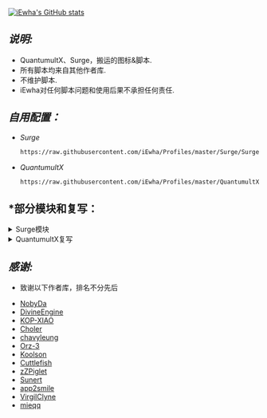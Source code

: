 [![iEwha's GitHub stats](https://github-readme-stats.vercel.app/api?username=iEwha&show_icons=true&count_private=true&include_all_commits=true&title_color=00AEFF&icon_color=7fff00&text_color=F5FFFA&bg_color=27282200
)](https://github.com/iEwha/Profiles)

## *说明:*
- QuantumultX、Surge，搬运的图标&脚本.
- 所有脚本均来自其他作者库.
- 不维护脚本.
- iEwha对任何脚本问题和使用后果不承担任何责任.

## *自用配置：*

* *Surge*
    ``` bash
    https://raw.githubusercontent.com/iEwha/Profiles/master/Surge/Surge.conf
* *QuantumultX*
    ``` bash
    https://raw.githubusercontent.com/iEwha/Profiles/master/QuantumultX/QX_iEwha.conf

## *部分模块和复写：

<details> 
<summary>Surge模块</summary>

* BiliBili 去广告和换区
   ``` bash
   https://raw.githubusercontent.com/iEwha/Profiles/master/Surge/Bilibili.sgmodule
* 抖音去广告水印 
   ``` bash
   https://raw.githubusercontent.com/iEwha/Profiles/master/Surge/douyin.sgmodule
* TikTok解锁
   ``` bash
   https://raw.githubusercontent.com/iEwha/Profiles/master/Surge/TikTok_JP.sgmodule
* YouTube去广告
   ``` bash
  https://raw.githubusercontent.com/iEwha/Profiles/master/Surge/YouTubeAds.sgmodule
* 全能搜索
   ``` bash
   https://raw.githubusercontent.com/iEwha/Profiles/master/Surge/Q_Search.sgmodule
* 功能解锁
   ``` bash
   https://raw.githubusercontent.com/iEwha/Profiles/master/Surge/Unlock.sgmodule
* 其他
   ``` bash
   https://raw.githubusercontent.com/iEwha/Profiles/master/Surge/Script.sgmodule
</details> 

<details> 
<summary>QuantumultX复写</summary>

* BiliBili 去广告和换区
   ``` bash
  https://raw.githubusercontent.com/iEwha/Profiles/master/QuantumultX/Rewrite/bilibili.conf
* 抖音去广告水印 
   ``` bash
   https://raw.githubusercontent.com/iEwha/Profiles/master/QuantumultX/Rewrite/douyin.conf 
* TikTok解锁 
   ``` bash
   https://raw.githubusercontent.com/iEwha/Profiles/master/QuantumultX/Rewrite/TikTok_JP.conf
* YouTube去广告 
   ``` bash
   https://raw.githubusercontent.com/iEwha/Profiles/master/QuantumultX/Rewrite/YouTubeAds.conf
* 全能搜索 
   ``` bash
   https://raw.githubusercontent.com/iEwha/Profiles/master/QuantumultX/Rewrite/Q_Search.conf
* 功能解锁 
   ``` bash
   https://raw.githubusercontent.com/iEwha/Profiles/master/QuantumultX/Rewrite/UnlockApp.conf 
* 其他 
   ``` bash
   https://raw.githubusercontent.com/iEwha/Profiles/master/QuantumultX/Rewrite/others.conf
</details>

## *感谢:*

- 致谢以下作者库，排名不分先后
* [NobyDa](https://github.com/NobyDa/Script/tree/master) 
* [DivineEngine](https://github.com/DivineEngine/Profiles/tree/master) 
* [KOP-XIAO](https://github.com/KOP-XIAO/QuantumultX)
* [Choler](https://github.com/Choler/Surge)
* [chavyleung](https://github.com/chavyleung)
* [Orz-3](https://github.com/Orz-3)
* [Koolson](https://github.com/Koolson/Qure)
* [Cuttlefish](https://github.com/ddgksf2013/Cuttlefish)
* [zZPiglet](https://github.com/zZPiglet/Task/tree/master)
* [Sunert](https://github.com/Sunert/Script/tree/master)
* [app2smile](https://github.com/app2smile/rules)
* [VirgilClyne](https://github.com/VirgilClyne/iRingo)
* [mieqq](https://github.com/mieqq/mieqq)
  
